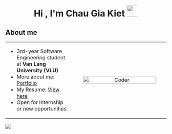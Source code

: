 <!-- <p align="center">
    <img width="100%" height="100%" src="https://github.com/user-attachments/assets/6a9479a4-53bb-4b9f-8967-f979a9691b46" alt="Dusgkiet Banner" />

</p> -->

<h1 align="center"><b>Hi , I'm Chau Gia Kiet </b><img src="https://media.giphy.com/media/hvRJCLFzcasrR4ia7z/giphy.gif" width="35"></h1>
<!-- <p align="center">
    <img src="https://readme-typing-svg.herokuapp.com/?font=Righteous&size=35&center=true&vCenter=true&width=500&height=70&duration=4000&lines=Hi+There!+👋;Can+call+me+Dustin!;"/>
</p> -->

## About me

<table>
  <tr width="100%">
    <td>
      <ul>
        <li> 3rd-year Software Engineering student at <b>Van Lang University (VLU)</b></li>
        <li> More about me: <a href="https://www.linkedin.com/in/chaugiakiet/" target="_blank">Portfolio</a></li>
        <li> My Resume: <a href="https://drive.google.com/file/d/1AtNZ-fJZFvUqoYOBqittiK_LHudd5XVf/view?usp=drivesdk" target="_blank">View here</a></li>
        <li> Open for Internship or new opportunities</li>
      </ul>
    </td>
    <td align="center" width="280">
      <img src="https://user-images.githubusercontent.com/74038190/212749447-bfb7e725-6987-49d9-ae85-2015e3e7cc41.gif" alt="Coder" width="90%"/>
    </td>
  </tr>
</table>

[![](https://komarev.com/ghpvc/?username=dusgkiet)](https://github.com/dusgkiet)
